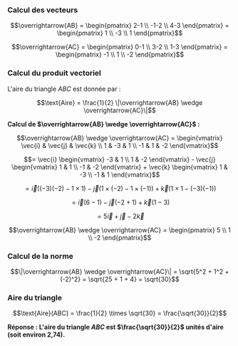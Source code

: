 ### Calcul des vecteurs

$$\overrightarrow{AB} = \begin{pmatrix} 2-1 \\ -1-2 \\ 4-3 \end{pmatrix} = \begin{pmatrix} 1 \\ -3 \\ 1 \end{pmatrix}$$

$$\overrightarrow{AC} = \begin{pmatrix} 0-1 \\ 3-2 \\ 1-3 \end{pmatrix} = \begin{pmatrix} -1 \\ 1 \\ -2 \end{pmatrix}$$

### Calcul du produit vectoriel

L'aire du triangle $ABC$ est donnée par :

$$\text{Aire} = \frac{1}{2} \|\overrightarrow{AB} \wedge \overrightarrow{AC}\|$$

**Calcul de $\overrightarrow{AB} \wedge \overrightarrow{AC}$ :**

$$\overrightarrow{AB} \wedge \overrightarrow{AC} = \begin{vmatrix} \vec{i} & \vec{j} & \vec{k} \\ 1 & -3 & 1 \\ -1 & 1 & -2 \end{vmatrix}$$

$$= \vec{i} \begin{vmatrix} -3 & 1 \\ 1 & -2 \end{vmatrix} - \vec{j} \begin{vmatrix} 1 & 1 \\ -1 & -2 \end{vmatrix} + \vec{k} \begin{vmatrix} 1 & -3 \\ -1 & 1 \end{vmatrix}$$

$$= \vec{i}((-3)(-2) - 1 \times 1) - \vec{j}(1 \times (-2) - 1 \times (-1)) + \vec{k}(1 \times 1 - (-3)(-1))$$

$$= \vec{i}(6 - 1) - \vec{j}(-2 + 1) + \vec{k}(1 - 3)$$

$$= 5\vec{i} + \vec{j} - 2\vec{k}$$

$$\overrightarrow{AB} \wedge \overrightarrow{AC} = \begin{pmatrix} 5 \\ 1 \\ -2 \end{pmatrix}$$

### Calcul de la norme

$$\|\overrightarrow{AB} \wedge \overrightarrow{AC}\| = \sqrt{5^2 + 1^2 + (-2)^2} = \sqrt{25 + 1 + 4} = \sqrt{30}$$

### Aire du triangle

$$\text{Aire}(ABC) = \frac{1}{2} \times \sqrt{30} = \frac{\sqrt{30}}{2}$$

**Réponse : L'aire du triangle $ABC$ est $\frac{\sqrt{30}}{2}$ unités d'aire (soit environ 2,74).**
